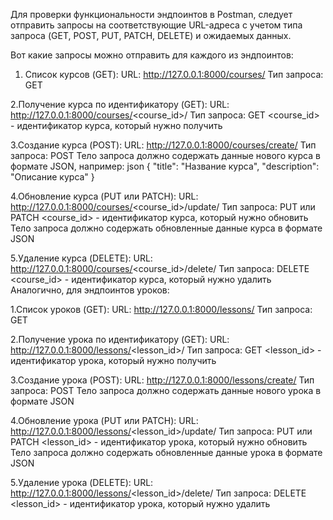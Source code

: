Для проверки функциональности эндпоинтов в Postman, следует отправить запросы на соответствующие URL-адреса с учетом типа запроса (GET, POST, PUT, PATCH, DELETE) и ожидаемых данных.

Вот какие запросы можно отправить для каждого из эндпоинтов:

1. Список курсов (GET):
URL: http://127.0.0.1:8000/courses/
Тип запроса: GET

2.Получение курса по идентификатору (GET):
URL: http://127.0.0.1:8000/courses/<course_id>/
Тип запроса: GET
<course_id> - идентификатор курса, который нужно получить

3.Создание курса (POST):
URL: http://127.0.0.1:8000/courses/create/
Тип запроса: POST
Тело запроса должно содержать данные нового курса в формате JSON, например:
json
{
    "title": "Название курса",
    "description": "Описание курса"
}

4.Обновление курса (PUT или PATCH):
URL: http://127.0.0.1:8000/courses/<course_id>/update/
Тип запроса: PUT или PATCH
<course_id> - идентификатор курса, который нужно обновить
Тело запроса должно содержать обновленные данные курса в формате JSON

5.Удаление курса (DELETE):
URL: http://127.0.0.1:8000/courses/<course_id>/delete/
Тип запроса: DELETE
<course_id> - идентификатор курса, который нужно удалить
Аналогично, для эндпоинтов уроков:

1.Список уроков (GET):
URL: http://127.0.0.1:8000/lessons/
Тип запроса: GET

2.Получение урока по идентификатору (GET):
URL: http://127.0.0.1:8000/lessons/<lesson_id>/
Тип запроса: GET
<lesson_id> - идентификатор урока, который нужно получить

3.Создание урока (POST):
URL: http://127.0.0.1:8000/lessons/create/
Тип запроса: POST
Тело запроса должно содержать данные нового урока в формате JSON

4.Обновление урока (PUT или PATCH):
URL: http://127.0.0.1:8000/lessons/<lesson_id>/update/
Тип запроса: PUT или PATCH
<lesson_id> - идентификатор урока, который нужно обновить
Тело запроса должно содержать обновленные данные урока в формате JSON

5.Удаление урока (DELETE):
URL: http://127.0.0.1:8000/lessons/<lesson_id>/delete/
Тип запроса: DELETE
<lesson_id> - идентификатор урока, который нужно удалить